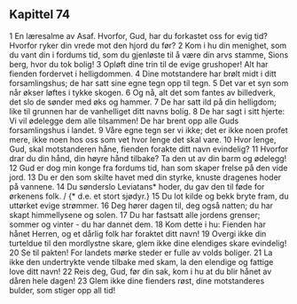 ## Kapittel 74

1 En læresalme av Asaf. Hvorfor, Gud, har du forkastet oss for evig tid? Hvorfor ryker din vrede mot den hjord du før?
2 Kom i hu din menighet, som du vant din i fordums tid, som du gjenløste til å være din arvs stamme, Sions berg, hvor du tok bolig!
3 Opløft dine trin til de evige grushoper! Alt har fienden fordervet i helligdommen.
4 Dine motstandere har brølt midt i ditt forsamlingshus; de har satt sine egne tegn opp til tegn.
5 Det var et syn som når økser løftes i tykke skogen.
6 Og nå, alt det som fantes av billedverk, det slo de sønder med øks og hammer.
7 De har satt ild på din helligdom; like til grunnen har de vanhelliget ditt navns bolig.
8 De har sagt i sitt hjerte: Vi vil ødelegge dem alle tilsammen! De har brent opp alle Guds forsamlingshus i landet.
9 Våre egne tegn ser vi ikke; det er ikke noen profet mere, ikke noen hos oss som vet hvor lenge det skal vare.
10 Hvor lenge, Gud, skal motstanderen håne, fienden forakte ditt navn evindelig?
11 Hvorfor drar du din hånd, din høyre hånd tilbake? Ta den ut av din barm og ødelegg!
12 Gud er dog min konge fra fordums tid, han som skaper frelse på den vide jord.
13 Du er den som skilte havet med din styrke, knuste dragenes hoder på vannene.
14 Du sønderslo Leviatans* hoder, du gav den til føde for ørkenens folk. / {* d.e. et stort sjødyr.}
15 Du lot kilde og bekk bryte fram, du uttørket evige strømmer.
16 Deg hører dagen til, deg også natten; du har skapt himmellysene og solen.
17 Du har fastsatt alle jordens grenser; sommer og vinter - du har dannet dem.
18 Kom dette i hu: Fienden har hånet Herren, og et dårlig folk har foraktet ditt navn!
19 Overgi ikke din turteldue til den mordlystne skare, glem ikke dine elendiges skare evindelig!
20 Se til pakten! For landets mørke steder er fulle av volds boliger.
21 La ikke den undertrykte vende tilbake med skam, la den elendige og fattige love ditt navn!
22 Reis deg, Gud, før din sak, kom i hu at du blir hånet av dåren hele dagen!
23 Glem ikke dine fienders røst, dine motstanderes bulder, som stiger opp all tid!
